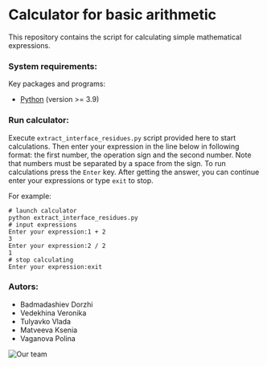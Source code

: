 # Calculator for basic arithmetic 
This repository contains the script for calculating simple mathematical expressions. 

### System requirements:

Key packages and programs:
- [Python](https://www.python.org/downloads/) (version >= 3.9)

### Run calculator:

Execute `extract_interface_residues.py` script provided here to start calculations. Then enter your expression in the line below in following format: the first number, the operation sign and the second number. Note that numbers must be separated by a space from the sign. To run calculations press the `Enter` key. After getting the answer, you can continue enter your expressions or type `exit` to stop.

For example:
```
# launch calculator
python extract_interface_residues.py
# input expressions
Enter your expression:1 + 2
3
Enter your expression:2 / 2
1
# stop calculating
Enter your expression:exit
```

### Autors:
- Badmadashiev Dorzhi
- Vedekhina Veronika
- Tulyavko Vlada
- Matveeva Ksenia
- Vaganova Polina


![Our team](team) 


